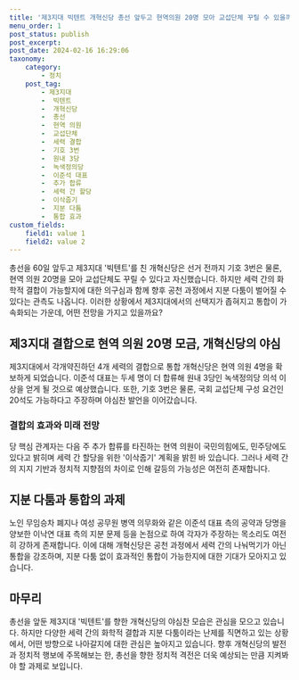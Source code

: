 ```yaml
---
title: '제3지대 빅텐트 개혁신당 총선 앞두고 현역의원 20명 모아 교섭단체 꾸릴 수 있을까'
menu_order: 1
post_status: publish
post_excerpt: 
post_date: 2024-02-16 16:29:06
taxonomy:
    category:
        - 정치
    post_tag:
        - 제3지대
        -  빅텐트
        -  개혁신당
        -  총선
        -  현역 의원
        -  교섭단체
        -  세력 결합
        -  기호 3번
        -  원내 3당
        -  녹색정의당
        -  이준석 대표
        -  추가 합류
        -  세력 간 할당
        -  이삭줍기
        -  지분 다툼
        -  통합 효과
custom_fields:
    field1: value 1
    field2: value 2
---
```


총선을 60일 앞두고 제3지대 '빅텐트'를 친 개혁신당은 선거 전까지 기호 3번은 물론, 현역 의원 20명을 모아 교섭단체도 꾸릴 수 있다고 자신했습니다. 하지만 세력 간의 화학적 결합이 가능할지에 대한 의구심과 함께 향후 공천 과정에서 지분 다툼이 벌어질 수 있다는 관측도 나옵니다. 이러한 상황에서 제3지대에서의 선택지가 좁혀지고 통합이 가속화되는 가운데, 어떤 전망을 가지고 있을까요?
## 제3지대 결합으로 현역 의원 20명 모금, 개혁신당의 야심
제3지대에서 각개약진하던 4개 세력의 결합으로 통합 개혁신당은 현역 의원 4명을 확보하게 되었습니다. 이준석 대표는 두세 명이 더 합류해 원내 3당인 녹색정의당 의석 이상을 얻게 될 것으로 예상했습니다. 또한, 기호 3번은 물론, 국회 교섭단체 구성 요건인 20석도 가능하다고 주장하며 야심찬 발언을 이어갔습니다.
### 결합의 효과와 미래 전망
당 핵심 관계자는 다음 주 추가 합류를 타진하는 현역 의원이 국민의힘에도, 민주당에도 있다고 밝히며 세력 간 할당을 위한 '이삭줍기' 계획을 밝힌 바 있습니다. 그러나 세력 간의 지지 기반과 정치적 지향점의 차이로 인해 갈등의 가능성은 여전히 존재합니다.
## 지분 다툼과 통합의 과제
노인 무임승차 폐지나 여성 공무원 병역 의무화와 같은 이준석 대표 측의 공약과 당명을 양보한 이낙연 대표 측의 지분 문제 등을 논점으로 하여 각자가 주장하는 목소리도 여전히 강하게 존재합니다. 이에 대해 개혁신당은 공천 과정에서 세력 간의 나눠먹기가 아닌 통합을 강조하며, 지분 다툼 없이 효과적인 통합이 가능한지에 대한 기대가 모아지고 있습니다.
## 마무리
총선을 앞둔 제3지대 '빅텐트'를 향한 개혁신당의 야심찬 모습은 관심을 모으고 있습니다. 하지만 다양한 세력 간의 화학적 결합과 지분 다툼이라는 난제를 직면하고 있는 상황에서, 어떤 방향으로 나아갈지에 대한 관심은 높아지고 있습니다. 향후 개혁신당의 발전과 정치적 행보에 주목해보는 한, 총선을 향한 정치적 격전은 더욱 예상되는 만큼 지켜봐야 할 과제로 보입니다.
